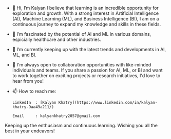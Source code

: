 - 👋 Hi, I’m Kalyan
 I believe that learning is an incredible opportunity for exploration and growth. 
 With a strong interest in Artificial Intelligence (AI), Machine Learning (ML), and Business Intelligence (BI), 
 I am on a continuous journey to expand my knowledge and skills in these fields.
- 👀 I’m fascinated by the potential of AI and ML in various domains, espicially healthcare and other industries.
- 🌱 I’m currently keeping up with the latest trends and developments in AI, ML, and BI. 
- 💞️ I'm always open to collaboration opportunities with like-minded individuals and teams. If you share a passion for AI, ML, or BI and 
 want to work together on exciting projects or research initiatives, I'd love to hear from you!
- 📫 How to reach me:
 
      LinkedIn  : [Kalyan Khatry](https://www.linkedin.com/in/kalyan-khatry-9aa49a211/)
      
      Email     : kalyankhatry2057@gmail.com
Keeping up the enthusiasm and continuous learning. Wishing you all the best in your endeavors!

